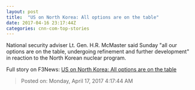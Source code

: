 ```yaml
---
layout: post
title:  "US on North Korea: All options are on the table"
date: 2017-04-16 23:17:44Z
categories: cnn-com-top-stories
---
```


National security adviser Lt. Gen. H.R. McMaster said Sunday "all our options are on the table, undergoing refinement and further development" in reaction to the North Korean nuclear program.


Full story on F3News: [US on North Korea: All options are on the table](http://www.f3nws.com/n/t42qnD)

> Posted on: Monday, April 17, 2017 4:17:44 AM
